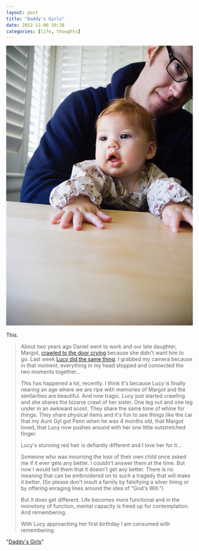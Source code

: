 ```yaml
---
layout: post
title: "Daddy's Girls"
date: 2012-11-06 10:38
categories: [life, thoughts]
---
```


[![](/assets/2012/11/8142180676_2c28de05c0_b.jpg)](http://www.flickr.com/photos/carissabyers/8142180676/in/photostream/)

This.

> About two years ago Daniel went to work and our late daughter, Margot, [crawled to the door crying](http://www.flickr.com/photos/carissabyers/4779129420/) because she didn't want him to go. Last week [Lucy did the same thing](http://www.flickr.com/photos/carissabyers/8142181422/in/set-72157631896701414/).  I grabbed my camera because in that moment, everything in my head stopped and connected the two moments together...
> 
> This has happened a lot, recently. I think it's because Lucy is finally nearing an age where we are ripe with memories of Margot and the similarities are beautiful. And now tragic. Lucy just started crawling and she shares the bizarre crawl of her sister. One leg out and one leg under in an awkward scoot. They share the same tone of whine for things. They share physical items and it's fun to see things like the car that my Aunt Gyl got Penn when he was 4 months old, that Margot loved, that Lucy now pushes around with her one little outstretched finger.
> 
> Lucy's stunning red hair is defiantly different and I love her for it...
> 
> Someone who was mourning the loss of their own child once asked me if it ever gets any better. I couldn't answer them at the time. But now I would tell them that it doesn't get any better. There is no meaning that can be embroidered on to such a tragedy that will make it better. (So please don't insult a family by falsifying a silver lining or by offering enraging lines around the idea of "God's Will.")
> 
> But it does get different. Life becomes more functional and in the monotony of function, mental capacity is freed up for contemplation. And remembering.
> 
> With Lucy approaching her first birthday I am consumed with remembering.

"[Daddy's Girls](http://carissabyers.blogspot.com/2012/11/daddys-girls.html)"
